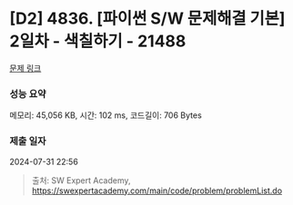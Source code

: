 # [D2] 4836. [파이썬 S/W 문제해결 기본] 2일차 - 색칠하기 - 21488 

[문제 링크](https://swexpertacademy.com/main/code/problem/problemDetail.do?contestProbId=AZEF_UA6-pADFAVs) 

### 성능 요약

메모리: 45,056 KB, 시간: 102 ms, 코드길이: 706 Bytes

### 제출 일자

2024-07-31 22:56



> 출처: SW Expert Academy, https://swexpertacademy.com/main/code/problem/problemList.do